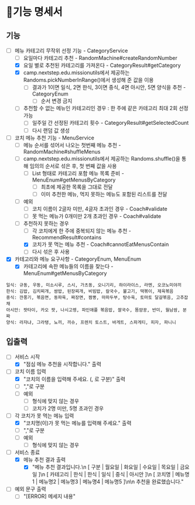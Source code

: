 # 🚀기능 명세서

## 기능
- [ ] 메뉴 카테고리 무작위 선정 기능 - CategoryService
  - [ ] 요일마다 카테고리 추천 - RandomMachine#createRandomNumber
  - [x] 요일 별로 추천된 카테고리를 가져온다 - CategoryResult#getCategory
  - [x] camp.nextstep.edu.missionutils에서 제공하는 Randoms.pickNumberInRange()에서 생성해 준 값을 이용
    - [ ] 결과가 1이면 일식, 2면 한식, 3이면 중식, 4면 아시안, 5면 양식을 추천 - CategoryEnum
      - [ ] 순서 변경 금지
  - [ ] 추천할 수 없는 메뉴인 카테고리인 경우 : 한 주에 같은 카테고리 최대 2회 선정 가능
    - [ ] 일주일 간 선정된 카테고리 횟수 - CategoryResult#getSelectedCount
    - [ ] 다시 랜덤 값 생성 
- [ ] 코치 메뉴 추천 기능 - MenuService
  - [ ] 메뉴 순서를 섞어서 나오는 첫번째 메뉴 추천 - RandomMachine#shuffleMenus
  - [ ] camp.nextstep.edu.missionutils에서 제공하는 Randoms.shuffle()을 통해 임의의 순서로 섞은 후, 첫 번째 값을 사용
    - [ ] List<String> 형태로 카테고리 포함 메뉴 목록 준비 - MenuEnum#getMenusByCategory
      - [ ] 최초에 제공한 목록을 그대로 전달
      - [ ] 이미 추천한 메뉴, 먹지 못하는 메뉴도 포함된 리스트를 전달
  - [ ] 예외
    - [ ] 코치 이름이 2글자 미만, 4글자 초과인 경우 - Coach#validate
    - [ ] 못 먹는 메뉴가 0개미만 2개 초과인 경우 - Coach#validate
  - [ ] 추천하지 못하는 경우 
    - [ ] 각 코치에게 한 주에 중복되지 않는 메뉴 추천 - RecommendResult#contains
    - [x] 코치가 못 먹는 메뉴 추천 - Coach#cannotEatMenusContain
    - [ ] 다시 섞은 후 사용
- [x] 카테고리와 메뉴 요구사항 - CategoryEnum, MenuEnum
  - [x] 카테고리에 속한 메뉴들의 이름을 찾는다 - MenuEnum#getMenusByCategory
```
일식: 규동, 우동, 미소시루, 스시, 가츠동, 오니기리, 하이라이스, 라멘, 오코노미야끼
한식: 김밥, 김치찌개, 쌈밥, 된장찌개, 비빔밥, 칼국수, 불고기, 떡볶이, 제육볶음
중식: 깐풍기, 볶음면, 동파육, 짜장면, 짬뽕, 마파두부, 탕수육, 토마토 달걀볶음, 고추잡채
아시안: 팟타이, 카오 팟, 나시고렝, 파인애플 볶음밥, 쌀국수, 똠얌꿍, 반미, 월남쌈, 분짜
양식: 라자냐, 그라탱, 뇨끼, 끼슈, 프렌치 토스트, 바게트, 스파게티, 피자, 파니니
```


## 입출력
- [ ] 서비스 시작
  - [x] "점심 메뉴 추천을 시작합니다." 출력
- [ ] 코치 이름 입력
  - [x] "코치의 이름을 입력해 주세요. (, 로 구분)" 출력
  - [ ] ","로 구분
  - [ ] 예외
    - [ ] 형식에 맞지 않는 경우
    - [ ] 코치가 2명 미만, 5명 초과인 경우
- [ ] 각 코치가 못 먹는 메뉴 입력
  - [x] "코치명(이)가 못 먹는 메뉴를 입력해 주세요." 출력
  - [ ] ","로 구분
  - [ ] 예외
    - [ ] 형식에 맞지 않는 경우
- [ ] 서비스 종료
  - [x] 메뉴 추천 결과 출력
    - [x] "메뉴 추천 결과입니다.\n
      [ 구분 | 월요일 | 화요일 | 수요일 | 목요일 | 금요일 ]\n
      [ 카테고리 | 한식 | 한식 | 일식 | 중식 | 아시안 ]\n
      [ 코치명 | 메뉴명1 | 메뉴명2 | 메뉴명3 | 메뉴명4 | 메뉴명5 ]\n\n
      추천을 완료했습니다."
- [ ] 예외 문구 출력
  - [ ] "[ERROR] 메세지 내용"
